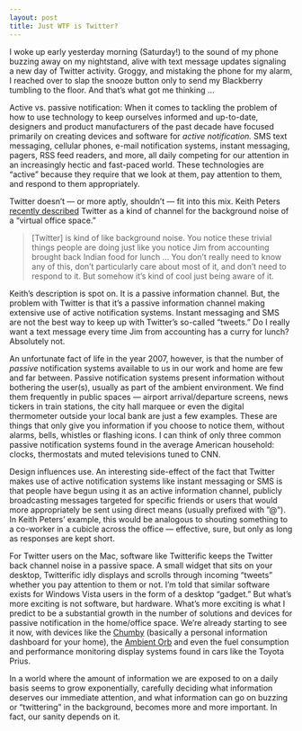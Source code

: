 ```yaml
---
layout: post
title: Just WTF is Twitter?
---
```


I woke up early yesterday morning (Saturday!) to the sound of my phone buzzing away on my nightstand, alive with text message updates signaling a new day of Twitter activity. Groggy, and mistaking the phone for my alarm, I reached over to slap the snooze button only to send my Blackberry tumbling to the floor. And that’s what got me thinking …

Active vs. passive notification: When it comes to tackling the problem of how to use technology to keep ourselves informed and up-to-date, designers and product manufacturers of the past decade have focused primarily on creating devices and software for *active notification.* SMS text messaging, cellular phones, e-mail notification systems, instant messaging, pagers, RSS feed readers, and more, all daily competing for our attention in an increasingly hectic and fast-paced world. These technologies are “active” because they require that we look at them, pay attention to them, and respond to them appropriately.

Twitter doesn’t — or more aptly, shouldn’t — fit into this mix. Keith Peters [recently described](http://www.bit-101.com/blog/?p=976) Twitter as a kind of channel for the background noise of a “virtual office space.”

> [Twitter] is kind of like background noise. You notice these trivial things people are doing just like you notice Jim from accounting brought back Indian food for lunch … You don’t really need to know any of this, don’t particularly care about most of it, and don’t need to respond to it. But somehow it’s kind of cool just being aware of it.

Keith’s description is spot on. It is a passive information channel. But, the problem with Twitter is that it’s a passive information channel making extensive use of active notification systems. Instant messaging and SMS are not the best way to keep up with Twitter’s so-called “tweets.” Do I really want a text message every time Jim from accounting has a curry for lunch? Absolutely not.

An unfortunate fact of life in the year 2007, however, is that the number of *passive* notification systems available to us in our work and home are few and far between. Passive notification systems present information without bothering the user(s), usually as part of the ambient environment. We find them frequently in public spaces — airport arrival/departure screens, news tickers in train stations, the city hall marquee or even the digital thermometer outside your local bank are just a few examples. These are things that only give you information if you choose to notice them, without alarms, bells, whistles or flashing icons. I can think of only three common passive notification systems found in the average American household: clocks, thermostats and muted televisions tuned to CNN.

Design influences use. An interesting side-effect of the fact that Twitter makes use of active notification systems like instant messaging or SMS is that people have begun using it as an active information channel, publicly broadcasting messages targeted for specific friends or users that would more appropriately be sent using direct means (usually prefixed with ”@”). In Keith Peters’ example, this would be analogous to shouting something to a co-worker in a cubicle across the office — effective, sure, but only as long as responses are kept short.

For Twitter users on the Mac, software like Twitterific keeps the Twitter back channel noise in a passive space. A small widget that sits on your desktop, Twitterific idly displays and scrolls through incoming “tweets” whether you pay attention to them or not. I’m told that similar software exists for Windows Vista users in the form of a desktop “gadget.” But what’s more exciting is not software, but hardware. What’s more exciting is what I predict to be a substantial growth in the number of solutions and devices for passive notification in the home/office space. We’re already starting to see it now, with devices like the [Chumby](http://www.chumby.com/corporate) (basically a personal information dashboard for your home), the [Ambient Orb](http://www.ambientdevices.com/cat/orb/orborder.html) and even the fuel consumption and performance monitoring display systems found in cars like the Toyota Prius.

In a world where the amount of information we are exposed to on a daily basis seems to grow exponentially, carefully deciding what information deserves our immediate attention, and what information can go on buzzing or “twittering” in the background, becomes more and more important. In fact, our sanity depends on it.
